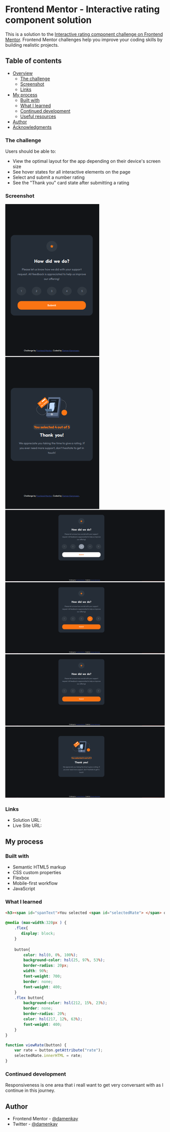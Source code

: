 # Frontend Mentor - Interactive rating component solution

This is a solution to the [Interactive rating component challenge on Frontend Mentor](https://www.frontendmentor.io/challenges/interactive-rating-component-koxpeBUmI). Frontend Mentor challenges help you improve your coding skills by building realistic projects. 

## Table of contents

- [Overview](#overview)
  - [The challenge](#the-challenge)
  - [Screenshot](#screenshot)
  - [Links](#links)
- [My process](#my-process)
  - [Built with](#built-with)
  - [What I learned](#what-i-learned)
  - [Continued development](#continued-development)
  - [Useful resources](#useful-resources)
- [Author](#author)
- [Acknowledgments](#acknowledgments)

### The challenge

Users should be able to:

- View the optimal layout for the app depending on their device's screen size
- See hover states for all interactive elements on the page
- Select and submit a number rating
- See the "Thank you" card state after submitting a rating

### Screenshot

![](/screenshots/mobile-rating.png)
![](/screenshots/mobile-thankyou-state.png)
![](/screenshots/rating-active.png)
![](/screenshots/rating-hover.png)
![](/screenshots/rating.png)
![](/screenshots/thankyou-state.png)


### Links

- Solution URL: [](https://your-solution-url.com)
- Live Site URL: [](https://your-live-site-url.com)

## My process

### Built with

- Semantic HTML5 markup
- CSS custom properties
- Flexbox
- Mobile-first workflow
- JavaScript


### What I learned

```html
<h3><span id="spanText">You selected <span id="selectedRate"> </span> out of 5</span></h3>
```
```css
@media (max-width:320px ) {
    .flex{
       display: block;
    }

    button{
        color: hsl(0, 0%, 100%);
        background-color: hsl(25, 97%, 53%);
        border-radius: 20px;
        width: 90%;
        font-weight: 700;
        border: none;
        font-weight: 400;
    }
    .flex button{
        background-color: hsl(212, 15%, 23%);
        border: none;
        border-radius: 20%;
        color: hsl(217, 12%, 63%);
        font-weight: 400;
    }
}
```
```js
function viewRate(button) {
    var rate = button.getAttribute("rate");
    selectedRate.innerHTML = rate;
}
```

### Continued development
Responsiveness is one area that i reall want to get very conversant with as I continue in this journey.


## Author

- Frontend Mentor - [@damenkay](https://www.frontendmentor.io/profile/damenkay)
- Twitter - [@damenkay](https://www.twitter.com/damenkay)